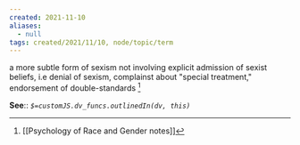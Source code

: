 ```yaml
---
created: 2021-11-10
aliases:
  - null
tags: created/2021/11/10, node/topic/term
---
```

a more subtle form of sexism not involving explicit admission of sexist beliefs, i.e denial of sexism, complainst about "special treatment," endorsement of double-standards [^1]

**See**::
*`$=customJS.dv_funcs.outlinedIn(dv, this)`* 

[^1]: [[Psychology of Race and Gender notes]]

